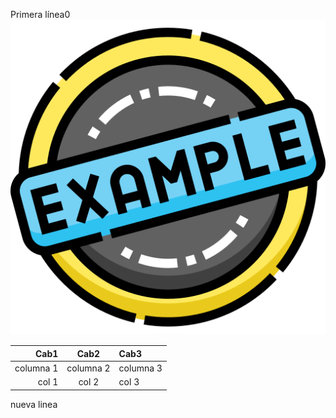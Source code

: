 Primera línea0
![Imagen de ejemplo](5650378.png)

|Cab1|Cab2|Cab3|
|-:|:-:|:-|
|columna 1|columna 2| columna 3|
|col 1|col 2| col 3|
nueva linea

